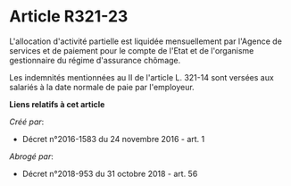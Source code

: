 # Article R321-23

L'allocation d'activité partielle est liquidée mensuellement par l'Agence de services et de paiement pour le compte de l'Etat
et de l'organisme gestionnaire du régime d'assurance chômage.

Les indemnités mentionnées au II de l'article L. 321-14 sont versées aux salariés à la date normale de paie par l'employeur.

**Liens relatifs à cet article**

_Créé par_:

  - Décret n°2016-1583 du 24 novembre 2016 - art. 1

_Abrogé par_:

  - Décret n°2018-953 du 31 octobre 2018 - art. 56
